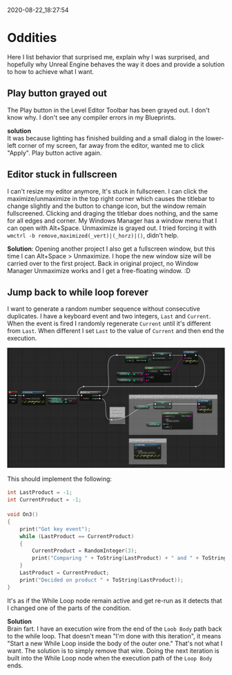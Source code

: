 2020-08-22_18:27:54

# Oddities

Here I list behavior that surprised me, explain why I was surprised, and hopefully why Unreal Engine behaves the way it does and provide a solution to how to achieve what I want.

## Play button grayed out

The Play button in the Level Editor Toolbar has been grayed out.
I don't know why.
I don't see any compiler errors in my Blueprints.

**solution**  
It was because lighting has finished building and a small dialog in the lower-left corner of my screen, far away from the editor, wanted me to click "Apply".
Play button active again.


## Editor stuck in fullscreen

I can't resize my editor anymore, It's stuck in fullscreen.
I can click the maximize/unmaximize in the top right corner which causes the titlebar to change slightly and the button to change icon, but the window remain fullscreened.
Clicking and draging the titlebar does nothing, and the same for all edges and corner.
My Windows Manager has a window menu that I can open with Alt+Space. Unmaximize is grayed out.
I tried forcing it with `wmctrl -b remove,maximized(_vert)|(_horz)|()`, didn't help.

**Solution**:
Opening another project I also get a fullscreen window, but this time I can Alt+Space > Unmaximize.
I hope the new window size will be carried over to the first project.
Back in original project, no Window Manager Unmaximize works and I get a free-floating window. :D


## Jump back to while loop forever

I want to generate a random number sequence without consecutive duplicates.
I have a keyboard event and two integers, `Last` and `Current`.
When the event is fired I randomly regenerate `Current` until it's different from `Last`.
When different I set `Last` to the value of `Current` and then end the execution.

![Why back to loop?](./Images/why_back_to_loop.png)

This should implement the following:
```c++
int LastProduct = -1;
int CurrentProduct = -1;

void On3()
{
    print("Got key event");
    while (LastProduct == CurrentProduct)
    {
        CurrentProduct = RandomInteger(3);
        print("Comparing " + ToString(LastProduct) + " and " + ToString(CurentProduct));
    }
    LastProduct = CurrentProduct;
    print("Decided on product " + ToString(LastProduct));
}

```

It's as if the While Loop node remain active and get re-run as it detects that I changed one of the parts of the condition.

**Solution**  
Brain fart. I have an execution wire from the end of the `Loob Body` path back to the while loop. That doesn't mean "I'm done with this iteration", it means "Start a new While Loop inside the body of the outer one." That's not what I want. The solution is to simply remove that wire. Doing the next iteration is built into the While Loop node when the execution path of the `Loop Body` ends.
